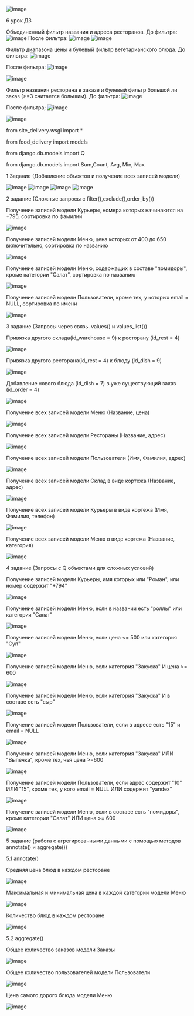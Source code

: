 ![image](https://github.com/user-attachments/assets/1acf2b98-8d20-415d-b802-3c5b7e8056a5)








6 урок ДЗ

Объединенный фильтр названия и адреса ресторанов. 
До фильтра:
![image](https://github.com/user-attachments/assets/950056ad-70f8-4db3-9df1-d6a3c161a8d1)
После фильтра:
![image](https://github.com/user-attachments/assets/bd5bd83f-4b8e-402d-b156-244434c65c46)
![image](https://github.com/user-attachments/assets/d7ea9042-df33-47a7-b13e-719d6cbaffad)

Фильтр диапазона цены и булевый фильтр вегетарианского блюда. До фильтра:
![image](https://github.com/user-attachments/assets/1cdd4823-fb9e-4ceb-a170-7dc15d55511d)

После фильтра:
![image](https://github.com/user-attachments/assets/548fc5b2-b5d7-436a-9c05-dcffebe87a67)

![image](https://github.com/user-attachments/assets/d622ed21-4fa6-45ef-b4fd-1495f6f13e8f)

Фильтр названия ресторана в заказе и булевый фильтр большой ли заказ (>=3 считается большим). До фильтра:
![image](https://github.com/user-attachments/assets/501d55e1-2e02-4b2a-903c-31466b3979d0)

После фильтра;
![image](https://github.com/user-attachments/assets/2540b6a3-3b64-4f71-8e37-916e1c041495)

![image](https://github.com/user-attachments/assets/2f9fbc1f-c1f0-455d-ae06-8b0dcf88255c)























from site_delivery.wsgi import *

from food_delivery import models

from django.db.models import Q

from django.db.models import Sum,Count, Avg, Min, Max


1 Задание (Добавление объектов и получение всех записей модели)


![image](https://github.com/user-attachments/assets/c6d68d50-4761-4410-bbe5-351c64b64481)
![image](https://github.com/user-attachments/assets/c8cb84be-930b-4570-bf10-f701db3b878e)
![image](https://github.com/user-attachments/assets/bed9c3c2-971b-4faf-8136-86562db6a045)
![image](https://github.com/user-attachments/assets/051f2492-bc73-4c0f-bb41-14711c72e388)


2 задание (Сложные запросы с filter(),exclude(),order_by())

Получение записей модели Курьеры, номера которых начинаются на +795, сортировка по фамилии

![image](https://github.com/user-attachments/assets/cb552b39-e812-4a11-b4ad-3ea2f69d404e)

Получение записей модели Меню, цена которых от 400 до 650 включительно, сортировка по названию

![image](https://github.com/user-attachments/assets/770358fc-988c-4b5a-9182-51ceda529c77)

Получение записей модели Меню, содержащих в составе "помидоры", кроме категории "Салат", сортировка по названию

![image](https://github.com/user-attachments/assets/eb3cf146-0629-4d19-a939-55900fc8d64f)

Получение записей модели Пользователи, кроме тех, у которых email = NULL, сортировка по имени

![image](https://github.com/user-attachments/assets/b43c22fe-6488-4af2-988c-2e79502eae73)

3 задание (Запросы через связь. values() и values_list())


Привязка другого склада(id_warehouse = 9) к ресторану (id_rest = 4)

![image](https://github.com/user-attachments/assets/8d10cfd6-23b7-4cc0-b6ba-38ccbed329f1)

Привязка другого ресторана(id_rest = 4) к блюду (id_dish = 9)

![image](https://github.com/user-attachments/assets/afeb01be-2f2c-4721-b696-cab7edc4a228)

Добавление нового блюда (id_dish = 7) в уже существующий заказ (id_order = 4)

![image](https://github.com/user-attachments/assets/a39a6dd6-a5a1-4367-a9f7-809e71ee44ab)

Получение всех записей модели Меню (Название, цена)

![image](https://github.com/user-attachments/assets/04efbc3d-70cf-4069-98a8-205f9bf20d46)

Получение всех записей модели Рестораны (Название, адрес)

![image](https://github.com/user-attachments/assets/ba8006f1-b27b-439f-a260-5560447ad441)

Получение всех записей модели Пользователи (Имя, Фамилия, адрес)

![image](https://github.com/user-attachments/assets/c910de81-3c2c-4176-9b52-e506aa14b15f)

Получение всех записей модели Склад в виде кортежа (Название, адрес)

![image](https://github.com/user-attachments/assets/fee6a549-979d-4a9f-b58a-bfe62fd93b67)

Получение всех записей модели Курьеры в виде кортежа (Имя, Фамилия, телефон)

![image](https://github.com/user-attachments/assets/5335aaef-e8fa-4147-b60b-a3eb6f2ad4c0)

Получение всех записей модели Меню в виде кортежа (Название, категория)

![image](https://github.com/user-attachments/assets/ac634678-76ab-4646-8f62-cd36da864ff0)


4 задание (Запросы с Q объектами для сложных условий)

Получение записей модели Курьеры, имя которых или "Роман", или номер содержит "+794"

![image](https://github.com/user-attachments/assets/26051f49-eb5b-4d90-9a14-f62ad3b46b0b)

Получение записей модели Меню, если в названии есть "роллы" или категория "Салат"

![image](https://github.com/user-attachments/assets/dc29cefd-6fa6-45e7-83eb-6846a668189c)

Получение записей модели Меню, если цена <= 500 или категория "Суп"

![image](https://github.com/user-attachments/assets/cc777258-5f0e-4945-b515-7bb0f5367554)

Получение записей модели Меню, если категория "Закуска" И цена >= 600

![image](https://github.com/user-attachments/assets/93ec67ef-007d-4533-b243-523aab5e0e77)

Получение записей модели Меню, если категория "Закуска" И в составе есть "сыр"

![image](https://github.com/user-attachments/assets/c425ee4d-46a5-4f33-a775-5d1d95c35f21)

Получение записей модели Пользователи, если в адресе есть "15" и email = NULL

![image](https://github.com/user-attachments/assets/17409e1e-754f-4386-936f-bb8da51f4a5a)

Получение записей модели Меню, если категория "Закуска" ИЛИ "Выпечка", кроме тех, чья цена >=600

![image](https://github.com/user-attachments/assets/77b075c0-ccfa-469b-9fa9-f4658dae1d32)

Получение записей модели Пользователи, если адрес содержит "10" ИЛИ "15", кроме тех, у кого email = NULL ИЛИ содержит "yandex"

![image](https://github.com/user-attachments/assets/31daec22-4cc4-4820-bd81-fd6f2b217be1)

Получение записей модели Меню, если в составе есть "помидоры", кроме категории "Салат" ИЛИ цена >= 600

![image](https://github.com/user-attachments/assets/9ab1d62c-4c70-4f8c-8d22-e12ee472e14b)


5 задание (работа с агрегированными данными с помощью методов annotate() и aggregate())

5.1 annotate()

Средняя цена блюд в каждом ресторане

![image](https://github.com/user-attachments/assets/079d55be-3906-44d3-b5b2-fc5a1a64b50d)

Максимальная и минимальная цена в каждой категории модели Меню

![image](https://github.com/user-attachments/assets/bbc43db7-9e44-4606-96f9-87c4d38ce209)

Количество блюд в каждом ресторане

![image](https://github.com/user-attachments/assets/b954b404-d916-4865-b01c-e51f0a4b8c4a)

5.2 aggregate()

Общее количество заказов модели Заказы

![image](https://github.com/user-attachments/assets/8a671624-27a2-415d-be8c-85a91c64231c)

Общее количество пользователей модели Пользователи

![image](https://github.com/user-attachments/assets/9ded5bc7-2d76-4e03-8443-30de05da1803)

Цена самого дорого блюда модели Меню

![image](https://github.com/user-attachments/assets/10659602-f63a-45af-a3ea-3e9bee4cb1e9)














































